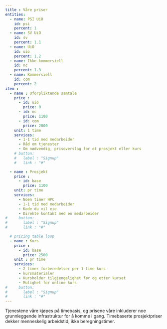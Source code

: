 ```yaml
---
title : Våre priser
entities:
  - name: PSI UiO
    id: psi
    percent: 1
  - name: SV UiO
    id: sv
    percent: 1.1
  - name: UiO
    id: uio
    percent: 1.2
  - name: Ikke-kommersiell
    id: nc
    percent: 1.3
  - name: Kommersiell
    id: com
    percent: 2
item :
  - name : Uforpliktende samtale
    price :
      - id: uio
        price: 0
      - id: nc
        price: 1100
      - id: com
        price: 2000
    unit: 1 time
    services:
      - 1-1 tid med medarbeider
      - Råd om tjenester
      - Om nødvendig, prisoverslag for et prosjekt eller kurs
    # button:
    #   label : "Signup"
    #   link : "#"

  - name : Prosjekt
    price :
      - id: base
        price: 1100
    unit: pr time
    services:
      - Noen timer HPC
      - 1-1 tid med medarbeider
      - Kode du vil eie
      - Direkte kontakt med en medarbeider
#     button:
#       label : "Signup"
#       link : "#"

  # pricing table loop
  - name : Kurs
    price :
      - id: base
        price: 2500
    unit : pr time
    services:
      - 2 timer forberedelser per 1 time kurs
      - kursmaterialer
      - Kursholder tilgjengelighet før og etter kurset
      - Mulighet for online kurs
#     button:
#       label : "Signup"
#       link : "#"
---
```


Tjenestene våre kjøpes på timebasis, og prisene våre inkluderer noe grunnleggende infrastruktur for å komme i gang.
Timebaserte prosjektpriser dekker menneskelig arbeidstid, ikke beregningstimer.
